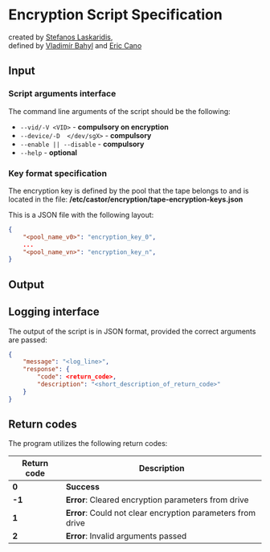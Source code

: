 # Encryption Script Specification

created by [Stefanos Laskaridis](steve.laskaridis@cern.ch),  
defined by [Vladimír Bahyl](Vladimir.Bahyl@cern.ch) and [Eric Cano](Eric.Cano@cern.ch)


## Input 

### Script arguments interface

The command line arguments of the script should be the following:

* `--vid/-V <VID>` - **compulsory on encryption**
* `--device/-D  </dev/sgX>` - **compulsory**
* `--enable || --disable` - **compulsory**
* `--help` - **optional**

### Key format specification

The encryption key is defined by the pool that the tape belongs to and is located in the file:
**/etc/castor/encryption/tape-encryption-keys.json**

This is a JSON file with the following layout:

```JSON
{
    "<pool_name_v0>": "encryption_key_0",
    ...
    "<pool_name_vn>": "encryption_key_n",
}
```

## Output

## Logging interface

The output of the script is in JSON format, provided the correct arguments are passed:

```JSON
{
    "message": "<log_line>",
    "response": {
        "code": <return_code>,
        "description": "<short_description_of_return_code>"
    }
}
```

## Return codes

The program utilizes the following return codes:

|  Return code | Description                                                 |
|   ---        | ---                                                         |
|  **0**       | **Success**                                                 |
|  **-1**      | **Error**: Cleared encryption parameters from drive         |
|  **1**       | **Error**: Could not clear encryption parameters from drive |
|  **2**       | **Error**: Invalid arguments passed                         |

